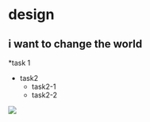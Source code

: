 # design
## i want to change the world
*task 1
* task2
    * task2-1
    * task2-2

![](https://gitlab.com/picbed/bed/uploads/75985eac80cb11269120d0283ce6a8a5/logo.png)
